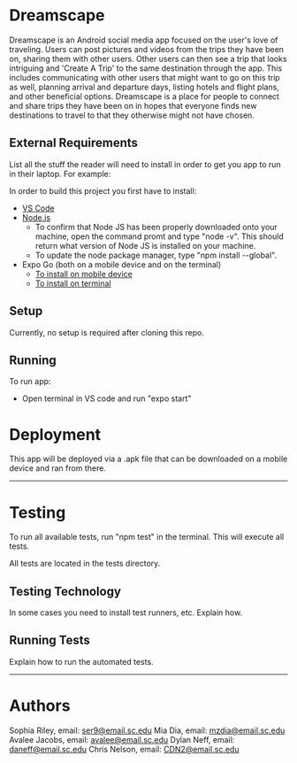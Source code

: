 # Dreamscape

Dreamscape is an Android social media app focused on the user's love of traveling.
Users can post pictures and videos from the trips they have been on, sharing them with
other users. Other users can then see a trip that looks intriguing and 'Create A Trip'
to the same destination through the app. This includes communicating with other users that 
might want to go on this trip as well, planning arrival and departure days, 
listing hotels and flight plans, and other beneficial options. Dreamscape is a place for people to connect and
share trips they have been on in hopes that everyone finds new destinations to travel 
to that they otherwise might not have chosen. 

## External Requirements

List all the stuff the reader will need to install in order to get you app to
run in their laptop. For example:

In order to build this project you first have to install:

* [VS Code](https://code.visualstudio.com/)
* [Node.js](https://nodejs.org/en/)
  * To confirm that Node JS has been properly downloaded onto your machine, open the command promt and type "node -v". This should return what version of Node JS is       installed on your machine.
  * To update the node package manager, type "npm install --global".
* Expo Go (both on a mobile device and on the terminal)
  * [To install on mobile device](https://expo.dev/client)
  * [To install on terminal](https://docs.expo.dev/workflow/expo-cli/)

## Setup

Currently, no setup is required after cloning this repo.

## Running

To run app:
* Open terminal in VS code and run "expo start"

# Deployment

This app will be deployed via a .apk file that can be downloaded on a mobile device and ran from there.

---------------------------------------------------------------------------------------------------------------------------------------------------------------

# Testing

To run all available tests, run "npm test" in the terminal. This will execute all tests.

All tests are located in the tests directory.

## Testing Technology

In some cases you need to install test runners, etc. Explain how.

## Running Tests

Explain how to run the automated tests.

---------------------------------------------------------------------------------------------------------------------------------------------------------------

# Authors

Sophia Riley, email: ser9@email.sc.edu
Mia Dia, email: mzdia@email.sc.edu
Avalee Jacobs, email: avalee@email.sc.edu
Dylan Neff, email: daneff@email.sc.edu
Chris Nelson, email: CDN2@email.sc.edu
